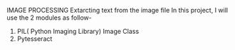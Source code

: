 IMAGE PROCESSING
Extarcting text from the image file
In this project, I will use the 2 modules as follow-
1. PIL( Python Imaging Library) Image Class
2. Pytesseract 
